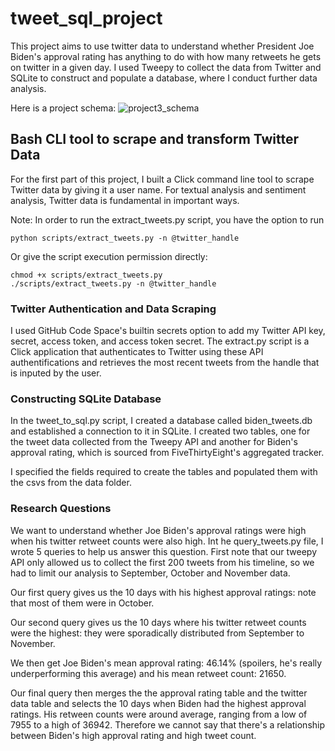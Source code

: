 # tweet_sql_project
This project aims to use twitter data to understand whether President Joe Biden's approval rating has anything to do with how many retweets he gets on twitter in a given day. I used Tweepy to collect the data from Twitter and SQLite to construct and populate a database, where I conduct further data analysis. 

Here is a project schema:
![project3_schema](https://user-images.githubusercontent.com/60377132/200221799-6ec9b3b5-2991-46aa-a913-5504747e5b60.png)

## Bash CLI tool to scrape and transform Twitter Data

For the first part of this project, I built a Click command line tool to scrape Twitter data by giving it a user name. 
For textual analysis and sentiment analysis, Twitter data is fundamental in important ways. 

Note: In order to run the extract_tweets.py script, you have the option to run
```
python scripts/extract_tweets.py -n @twitter_handle
```

Or give the script execution permission directly:

```
chmod +x scripts/extract_tweets.py
./scripts/extract_tweets.py -n @twitter_handle
```

### Twitter Authentication and Data Scraping

I used GitHub Code Space's builtin secrets option to add my Twitter API key, secret, access token, and access token secret. The extract.py script is a Click application that authenticates to Twitter using these API authentifications and retrieves the most recent tweets from the handle that is inputed by the user. 

### Constructing SQLite Database

In the tweet_to_sql.py script, I created a database called biden_tweets.db and established a connection to it in SQLite. I created two tables, one for the tweet data collected from the Tweepy API and another for Biden's approval rating, which is sourced from FiveThirtyEight's aggregated tracker.

I specified the fields required to create the tables and populated them with the csvs from the data folder.

### Research Questions

We want to understand whether Joe Biden's approval ratings were high when his twitter retweet counts were also high. Int he query_tweets.py file, I wrote 5 queries to help us answer this question. First note that our tweepy API only allowed us to collect the first 200 tweets from his timeline, so we had to limit our analysis to September, October and November data. 

Our first query gives us the 10 days with his highest approval ratings: note that most of them were in October.

Our second query gives us the 10 days where his twitter retweet counts were the highest: they were sporadically distributed from September to November.

We then get Joe Biden's mean approval rating: 46.14% (spoilers, he's really underperforming this average) and his mean retweet count: 21650. 

Our final query then merges the the approval rating table and the twitter data table and selects the 10 days when Biden had the highest approval ratings. His retween counts were around average, ranging from a low of 7955 to a high of 36942. Therefore we cannot say that there's a relationship between Biden's high approval rating and high tweet count.